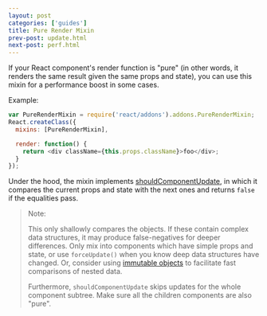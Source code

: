 ```yaml
---
layout: post
categories: ['guides']
title: Pure Render Mixin
prev-post: update.html
next-post: perf.html
---
```


If your React component's render function is "pure" (in other words, it renders the same result given the same props and state), you can use this mixin for a performance boost in some cases.

Example:

```js
var PureRenderMixin = require('react/addons').addons.PureRenderMixin;
React.createClass({
  mixins: [PureRenderMixin],

  render: function() {
    return <div className={this.props.className}>foo</div>;
  }
});
```

Under the hood, the mixin implements [shouldComponentUpdate](/react/docs/component-specs.html#updating-shouldcomponentupdate), in which it compares the current props and state with the next ones and returns `false` if the equalities pass.

> Note:
>
> This only shallowly compares the objects. If these contain complex data structures, it may produce false-negatives for deeper differences. Only mix into components which have simple props and state, or use `forceUpdate()` when you know deep data structures have changed. Or, consider using [immutable objects](https://facebook.github.io/immutable-js/) to facilitate fast comparisons of nested data.
>
> Furthermore, `shouldComponentUpdate` skips updates for the whole component subtree. Make sure all the children components are also "pure".
